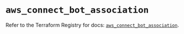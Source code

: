 # `aws_connect_bot_association`

Refer to the Terraform Registry for docs: [`aws_connect_bot_association`](https://registry.terraform.io/providers/hashicorp/aws/5.51.0/docs/resources/connect_bot_association).
